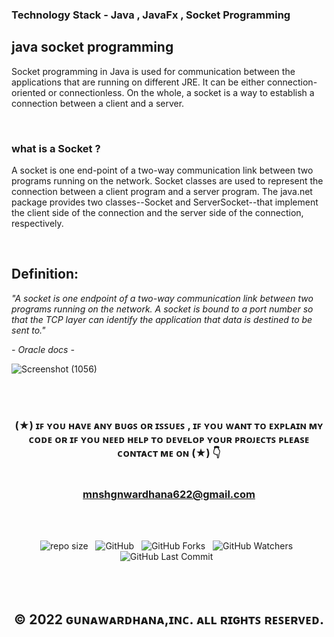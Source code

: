 ### Technology Stack - Java , JavaFx , Socket Programming 

## java socket programming

Socket programming in Java is used for communication between the applications that are running on different JRE. It can be either connection-oriented or connectionless. On the whole, a socket is a way to establish a connection between a client and a server.

<br>

<h3> what is a Socket ? </h3>

A socket is one end-point of a two-way communication link between two programs running on the network. Socket classes are used to represent the connection between a client program and a server program. The java.net package provides two classes--Socket and ServerSocket--that implement the client side of the connection and the server side of the connection, respectively.

<br>

## Definition: 

<i> "A socket is one endpoint of a two-way communication link between two programs running on the network. A socket is bound to a port number so that the TCP layer can identify the application that data is destined to be sent to." </i>


<i> - Oracle docs - </i>



![Screenshot (1056)](https://user-images.githubusercontent.com/100486080/182596076-98a473d2-d81a-4964-b8a7-f8d07f853f69.png)

<br>
<br>


<div align="center">

### (★) ɪꜰ ʏᴏᴜ ʜᴀᴠᴇ ᴀɴʏ ʙᴜɢꜱ ᴏʀ ɪꜱꜱᴜᴇꜱ , ɪꜰ ʏᴏᴜ ᴡᴀɴᴛ ᴛᴏ ᴇxᴘʟᴀɪɴ ᴍʏ ᴄᴏᴅᴇ ᴏʀ ɪꜰ ʏᴏᴜ ɴᴇᴇᴅ ʜᴇʟᴘ ᴛᴏ ᴅᴇᴠᴇʟᴏᴘ ʏᴏᴜʀ ᴘʀᴏᴊᴇᴄᴛꜱ ᴘʟᴇᴀꜱᴇ ᴄᴏɴᴛᴀᴄᴛ ᴍᴇ ᴏɴ (★) 👇<br> <br> <br> mnshgnwardhana622@gmail.com  

</div>

<br><br>
<div align="center">

![repo size](https://img.shields.io/github/repo-size/mGunawardhana/JS-Calc?style=for-the-badge) &nbsp;
![GitHub](https://img.shields.io/github/license/mGunawardhana/JS-Calc?style=for-the-badge) &nbsp;
![GitHub Forks](https://img.shields.io/github/forks/mGunawardhana/JS-Calc?&labelColor=black&color=f7b731&style=for-the-badge) &nbsp;
![GitHub Watchers](https://img.shields.io/github/watchers/mGunawardhana/JS-Calc?style=for-the-badge) &nbsp;
![GitHub Last Commit](https://img.shields.io/github/last-commit/mGunawardhana/JS-Calc?style=for-the-badge) &nbsp;

</div>
<br><br>

<div align="center">

## © 2022 ɢᴜɴᴀᴡᴀʀᴅʜᴀɴᴀ,ɪɴᴄ. ᴀʟʟ ʀɪɢʜᴛꜱ ʀᴇꜱᴇʀᴠᴇᴅ.

</div>
